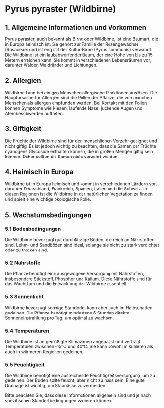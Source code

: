 # Pyrus pyraster (Wildbirne)

## 1. Allgemeine Informationen und Vorkommen
Pyrus pyraster, auch bekannt als Birne oder Wildbirne, ist eine Baumart, die in Europa heimisch ist. Sie gehört zur Familie der Rosengewächse (Rosaceae) und ist eng mit der Kultur-Birne (Pyrus communis) verwandt. Die Wildbirne ist ein laubabwerfender Baum, der eine Höhe von bis zu 15 Metern erreichen kann. Sie kommt in verschiedenen Lebensräumen vor, darunter Wälder, Waldränder und Lichtungen.

## 2. Allergien
Wildbirne kann bei einigen Menschen allergische Reaktionen auslösen. Die Hauptursache für Allergien sind die Pollen der Pflanze, die von manchen Menschen als allergen empfunden werden. Bei Kontakt mit den Pollen können Symptome wie Niesen, laufende Nase, juckende Augen und Atembeschwerden auftreten.

## 3. Giftigkeit
Die Früchte der Wildbirne sind für den menschlichen Verzehr geeignet und nicht giftig. Es ist jedoch wichtig zu beachten, dass die Samen der Früchte cyanogene Glycoside enthalten können, die in großen Mengen giftig sein können. Daher sollten die Samen nicht verzehrt werden.

## 4. Heimisch in Europa
Wildbirne ist in Europa heimisch und kommt in verschiedenen Ländern vor, darunter Deutschland, Frankreich, Spanien, Italien und die Schweiz. In diesen Regionen ist die Wildbirne in der natürlichen Vegetation zu finden und spielt eine wichtige ökologische Rolle.

## 5. Wachstumsbedingungen
### 5.1 Bodenbedingungen
Die Wildbirne bevorzugt gut durchlässige Böden, die reich an Nährstoffen sind. Lehm- und Sandböden sind ideal, solange sie nicht zu stark verdichtet oder zu trocken sind.

### 5.2 Nährstoffe
Die Pflanze benötigt eine ausgewogene Versorgung mit Nährstoffen, insbesondere Stickstoff, Phosphor und Kalium. Diese Nährstoffe sind für das Wachstum und die Entwicklung der Wildbirne essentiell.

### 5.3 Sonnenlicht
Wildbirne bevorzugt sonnige Standorte, kann aber auch im Halbschatten gedeihen. Die Pflanze benötigt mindestens 6 Stunden direkte Sonneneinstrahlung pro Tag, um optimal zu wachsen.

### 5.4 Temperaturen
Die Wildbirne ist an gemäßigte Klimazonen angepasst und verträgt Temperaturen zwischen -15°C und 40°C. Sie kann sowohl in kühleren als auch in wärmeren Regionen gedeihen.

### 5.5 Feuchtigkeit
Die Wildbirne benötigt eine ausreichende Feuchtigkeitsversorgung, um zu gedeihen. Der Boden sollte feucht, aber nicht zu nass sein. Eine gute Drainage ist wichtig, um Staunässe zu vermeiden.

Bitte beachten Sie, dass diese Informationen allgemein sind und je nach spezifischen Standortbedingungen variieren können.
